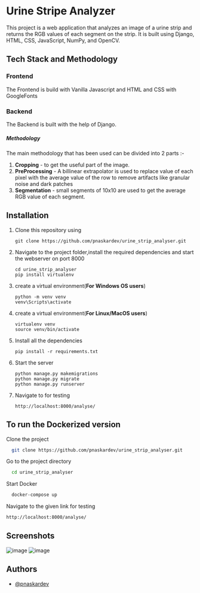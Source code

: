 
# Urine Stripe Analyzer

This project is a web application that analyzes an image of a urine strip and returns the RGB values of each segment on the strip. It is built using Django, HTML, CSS, JavaScript, NumPy, and OpenCV.

Tech Stack and Methodology
----------

### Frontend

The Frontend is build with Vanilla Javascript and HTML and CSS with GoogleFonts

### Backend

The Backend is built with the help of Django.

##### Methodology

The main methodology that has been used can be divided into 2 parts :-

1. **Cropping** - to get the useful part of the image.
2. **PreProcessing** - A billinear extrapolator is used to replace value of each pixel with the average value of the row to remove artifacts like granular noise and dark patches
3. **Segmentation** - small segments of 10x10 are used to get the average RGB value of each segment.
## Installation

1. Clone this repository using

   ```
   git clone https://github.com/pnaskardev/urine_strip_analyser.git
   ```

2. Navigate to the project folder,install the required dependencies and start the webserver on port 8000

   ```
   cd urine_strip_analyser
   pip install virtualenv
   ```

3. create a virtual environment(**For Windows OS users**)
    ```
   python -m venv venv
   venv\Scripts\activate
   
   ```
4. create a virtual environment(**For Linux/MacOS users**)
    ```
   virtualenv venv
   source venv/bin/activate
   ```
5. Install all the dependencies
   ```
   pip install -r requirements.txt
   ```
6. Start the server
    ```
   python manage.py makemigrations
   python manage.py migrate
   python manage.py runserver
   ```

5. Navigate to for testing
    ```
   http://localhost:8000/analyse/
   ```

## To run the Dockerized version

Clone the project

```bash
  git clone https://github.com/pnaskardev/urine_strip_analyser.git
```

Go to the project directory

```bash
  cd urine_strip_analyser
```

Start Docker

```bash
  docker-compose up
```

Navigate to the given link for testing

```bash
http://localhost:8000/analyse/
```


## Screenshots

![image](https://github.com/pnaskardev/urine_strip_analyser/assets/71266237/3228077c-bbb9-4ead-9140-83e23b125888)
![image](https://github.com/pnaskardev/urine_strip_analyser/assets/71266237/66fa0382-0b38-4bde-b676-f1b088910f97)




## Authors

- [@pnaskardev](https://www.github.com/pnaskardev)

